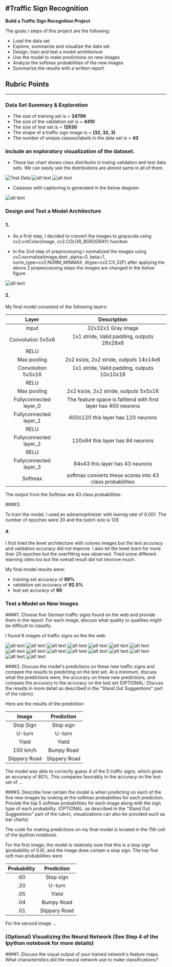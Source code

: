 #**Traffic Sign Recognition** 
---
**Build a Traffic Sign Recognition Project**

The goals / steps of this project are the following:
* Load the data set 
* Explore, summarize and visualize the data set
* Design, train and test a model architecture
* Use the model to make predictions on new images
* Analyze the softmax probabilities of the new images
* Summarize the results with a written report


[//]: # (Image References)

[image1]: ./examples/visualization1.jpg "Visualization1"
[image2]: ./examples/visualization2.jpg "Visualization2"
[image3]: ./examples/visualization3.jpg "Visualization3"
[image4]: ./examples/classes.jpg "classes"
[image5]: ./examples/grey.jpg "greyclasses"
[image6]: ./examples/8.jpg "Test"
[image7]: ./examples/8O.jpg "Test"
[image8]: ./examples/3.jpg "Test"
[image9]: ./examples/3O.jpg "Test"
[image10]: ./examples/1.jpg "Test"
[image11]: ./examples/1O.jpg "Test"
[image12]: ./examples/2.jpg "Test"
[image13]: ./examples/2O.jpg "Test"
[image14]: ./examples/4.jpg "Test"
[image15]: ./examples/4O.jpg "Test"
[image16]: ./examples/7.jpg "Test"
[image17]: ./examples/7O.jpg "Test"
[image18]: ./examples/5.jpg "Test"
[image19]: ./examples/5O.jpg "Test"
[image20]: ./examples/6.jpg "Test"
[image21]: ./examples/6O.jpg "Test"
## Rubric Points

---

### Data Set Summary & Exploration


* The size of training set is = **34799**
* The size of the validation set is = **4410** 
* The size of test set is = **12630**
* The shape of a traffic sign image is = **(32, 32, 3)**
* The number of unique classes/labels in the data set is = **43**

### Include an exploratory visualization of the dataset.

* These bar chart shows class distributio in traiing validation and test data sets. We can easily see the distributions are almost same in all of them.

![Test Data][image1]
![alt text][image2]
![alt text][image3]

* Calasses with captioning is generated in the below diagram.

![alt text][image4]

### Design and Test a Model Architecture
### 1.
* As a first step, I decided to convert the images to grayscale using cv2.cvtColor(image, cv2.COLOR_BGR2GRAY) function

* In the 2nd step of preprocessing I normalized the images using  cv2.normalize(image,dest ,alpha=0, beta=1, norm_type=cv2.NORM_MINMAX, dtype=cv2.CV_32F)
after applying the above 2 prepeocessing steps the images are changed in the below figure 

![alt text][image5]



#### 2. 

My final model consisted of the following layers:

| Layer         		|     Description	        					| 
|:---------------------:|:---------------------------------------------:| 
| Input         		| 32x32x1 Gray image   							| 
| Convolution 5x5x6     	| 1x1 stride, Valid padding, outputs 28x28x6 	|
| RELU					|												|
| Max pooling	      	| 2x2 ksize, 2x2 stride,  outputs 14x14x6 				|
| Convolution 5x5x16	    | 1x1 stride, Valid padding, outputs 10x10x16   |
| RELU					|												|
| Max pooling	      	| 2x2 ksize, 2x2 stride,  outputs 5x5x16 				|
| Fullyconnected	layer_0	| The feature space is falttend with first layer has 400 neurons|
| Fullyconnected	layer_1	| 400x120 this layer has 120 neurons|
| RELU					|												|
| Fullyconnected	layer_2	| 120x84 this layer has 84 neurons|
| RELU					|												|
| Fullyconnected	layer_3	| 84x43 this layer has 43 neurons |
| Softmax				| softmax converts these scores into 43 class probabilities|

The output from the Softmax are 43 class probabilities.   

####3. 

To train the model, I used an admamoptimizer with learnig rate of 0.001. The number of epoches were 20 and the batch size is 128

#### 4. 
I first tried the lenet architecture with colores images but the test accuracy and validation accuracy did not improve. I also let the lenet learn for more than 20 epoches but the overfitting was observed. Tried some different learning rates too but the overall result did not imorove much.

My final model results were:
* training set accuracy of **99%**
* validation set accuracy of **92.5%** 
* test set accuracy of **90** 

### Test a Model on New Images

####1. Choose five German traffic signs found on the web and provide them in the report. For each image, discuss what quality or qualities might be difficult to classify.

I found 8 images of traffic signs on the the web.

![alt text][image6] 
![alt text][image7] 
![alt text][image8] 
![alt text][image9] 
![alt text][image10] 
![alt text][image11] 
![alt text][image12] 
![alt text][image13] 
![alt text][image14] 
![alt text][image15] 
![alt text][image16] 
![alt text][image17] 
![alt text][image18] 
![alt text][image19] 
![alt text][image20] 
![alt text][image21] 

####2. Discuss the model's predictions on these new traffic signs and compare the results to predicting on the test set. At a minimum, discuss what the predictions were, the accuracy on these new predictions, and compare the accuracy to the accuracy on the test set (OPTIONAL: Discuss the results in more detail as described in the "Stand Out Suggestions" part of the rubric).

Here are the results of the prediction:

| Image			        |     Prediction	        					| 
|:---------------------:|:---------------------------------------------:| 
| Stop Sign      		| Stop sign   									| 
| U-turn     			| U-turn 										|
| Yield					| Yield											|
| 100 km/h	      		| Bumpy Road					 				|
| Slippery Road			| Slippery Road      							|


The model was able to correctly guess 4 of the 5 traffic signs, which gives an accuracy of 80%. This compares favorably to the accuracy on the test set of ...

####3. Describe how certain the model is when predicting on each of the five new images by looking at the softmax probabilities for each prediction. Provide the top 5 softmax probabilities for each image along with the sign type of each probability. (OPTIONAL: as described in the "Stand Out Suggestions" part of the rubric, visualizations can also be provided such as bar charts)

The code for making predictions on my final model is located in the 11th cell of the Ipython notebook.

For the first image, the model is relatively sure that this is a stop sign (probability of 0.6), and the image does contain a stop sign. The top five soft max probabilities were

| Probability         	|     Prediction	        					| 
|:---------------------:|:---------------------------------------------:| 
| .60         			| Stop sign   									| 
| .20     				| U-turn 										|
| .05					| Yield											|
| .04	      			| Bumpy Road					 				|
| .01				    | Slippery Road      							|


For the second image ... 

### (Optional) Visualizing the Neural Network (See Step 4 of the Ipython notebook for more details)
####1. Discuss the visual output of your trained network's feature maps. What characteristics did the neural network use to make classifications?

